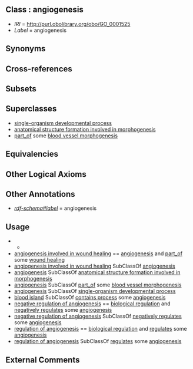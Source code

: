 
## Class : angiogenesis

 * *IRI* = http://purl.obolibrary.org/obo/GO_0001525
 * *Label* = angiogenesis

## Synonyms


## Cross-references


## Subsets


## Superclasses

 * [single-organism developmental process](../../GO/67/GO_0044767.md)
 * [anatomical structure formation involved in morphogenesis](../../GO/46/GO_0048646.md)
 * [part_of](../../BFO/50/BFO_0000050.md) some [blood vessel morphogenesis](../../GO/14/GO_0048514.md)

## Equivalencies


## Other Logical Axioms


## Other Annotations

 * *[rdf-schema#label](../../el/rdf-schema#label.md)* = angiogenesis

## Usage

 * -
 * [angiogenesis involved in wound healing](../../GO/55/GO_0060055.md) == [angiogenesis](../../GO/25/GO_0001525.md) and [part_of](../../BFO/50/BFO_0000050.md) some [wound healing](../../GO/60/GO_0042060.md)
 * [angiogenesis involved in wound healing](../../GO/55/GO_0060055.md) SubClassOf [angiogenesis](../../GO/25/GO_0001525.md)
 * [angiogenesis](../../GO/25/GO_0001525.md) SubClassOf [anatomical structure formation involved in morphogenesis](../../GO/46/GO_0048646.md)
 * [angiogenesis](../../GO/25/GO_0001525.md) SubClassOf [part_of](../../BFO/50/BFO_0000050.md) some [blood vessel morphogenesis](../../GO/14/GO_0048514.md)
 * [angiogenesis](../../GO/25/GO_0001525.md) SubClassOf [single-organism developmental process](../../GO/67/GO_0044767.md)
 * [blood island](../../UBERON/61/UBERON_0003061.md) SubClassOf [contains process](../../BFO/67/BFO_0000067.md) some [angiogenesis](../../GO/25/GO_0001525.md)
 * [negative regulation of angiogenesis](../../GO/25/GO_0016525.md) == [biological regulation](../../GO/07/GO_0065007.md) and [negatively regulates](../../RO/12/RO_0002212.md) some [angiogenesis](../../GO/25/GO_0001525.md)
 * [negative regulation of angiogenesis](../../GO/25/GO_0016525.md) SubClassOf [negatively regulates](../../RO/12/RO_0002212.md) some [angiogenesis](../../GO/25/GO_0001525.md)
 * [regulation of angiogenesis](../../GO/65/GO_0045765.md) == [biological regulation](../../GO/07/GO_0065007.md) and [regulates](../../RO/11/RO_0002211.md) some [angiogenesis](../../GO/25/GO_0001525.md)
 * [regulation of angiogenesis](../../GO/65/GO_0045765.md) SubClassOf [regulates](../../RO/11/RO_0002211.md) some [angiogenesis](../../GO/25/GO_0001525.md)

## External Comments

